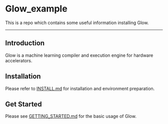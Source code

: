 # Glow_example
This is a repo which contains some useful information installing Glow.

---

## Introduction 

Glow is a machine learning compiler and execution engine for hardware accelerators.


## Installation

Please refer to [INSTALL.md](docs/INSTALL.md) for installation and environment preparation.

## Get Started

Please see [GETTING_STARTED.md](docs/GETTING_STARTED.md) for the basic usage of Glow.

